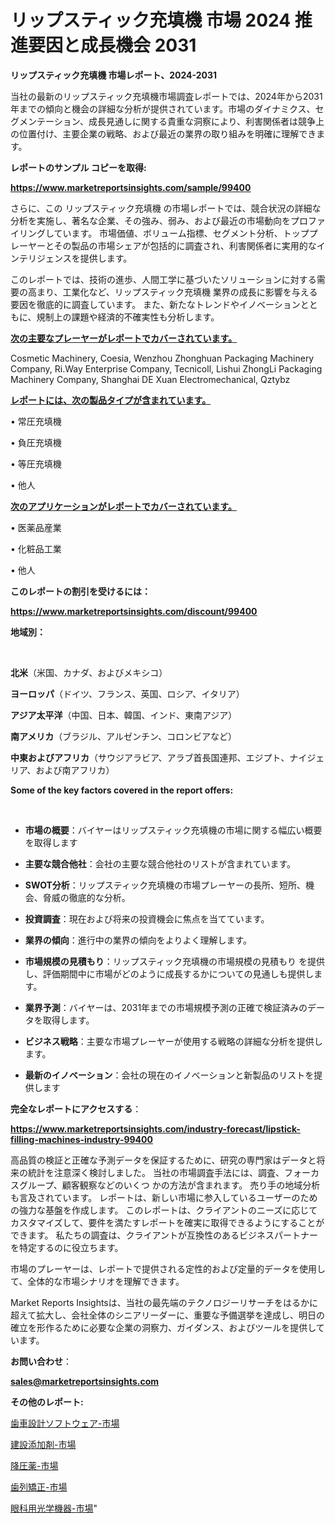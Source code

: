 # リップスティック充填機 市場 2024 推進要因と成長機会 2031

<strong>リップスティック充填機 市場レポート、2024-2031</strong>

当社の最新のリップスティック充填機市場調査レポートでは、2024年から2031年までの傾向と機会の詳細な分析が提供されています。市場のダイナミクス、セグメンテーション、成長見通しに関する貴重な洞察により、利害関係者は競争上の位置付け、主要企業の戦略、および最近の業界の取り組みを明確に理解できます。



<strong>レポートのサンプル コピーを取得:</strong> <a href=https://www.marketreportsinsights.com/sample/99400>

<strong><u>https://www.marketreportsinsights.com/sample/99400</u></strong></a>

さらに、この リップスティック充填機 の市場レポートでは、競合状況の詳細な分析を実施し、著名な企業、その強み、弱み、および最近の市場動向をプロファイリングしています。 市場価値、ボリューム指標、セグメント分析、トッププレーヤーとその製品の市場シェアが包括的に調査され、利害関係者に実用的なインテリジェンスを提供します。

このレポートでは、技術の進歩、人間工学に基づいたソリューションに対する需要の高まり、工業化など、リップスティック充填機 業界の成長に影響を与える要因を徹底的に調査しています。 また、新たなトレンドやイノベーションとともに、規制上の課題や経済的不確実性も分析します。



<strong><u>次の主要なプレーヤーがレポートでカバーされています。</u></strong>

Cosmetic Machinery, Coesia, Wenzhou Zhonghuan Packaging Machinery Company, Ri.Way Enterprise Company, Tecnicoll, Lishui ZhongLi Packaging Machinery Company, Shanghai DE Xuan Electromechanical, Qztybz



<strong><u><b>レポートには、次の製品タイプが含まれています。</b></u></strong>

• 常圧充填機

• 負圧充填機

• 等圧充填機

• 他人



<strong><u><b>次のアプリケーションがレポートでカバーされています。</b></u></strong>

• 医薬品産業

• 化粧品工業

• 他人



<strong><b>このレポートの割引を受けるには：</b></strong>

<a href=https://www.marketreportsinsights.com/discount/99400>

<strong><u>https://www.marketreportsinsights.com/discount/99400</u></strong></a>



<strong>地域別：</strong>

<strong> </strong>



<strong>北米</strong>（米国、カナダ、およびメキシコ）



<strong>ヨーロッパ</strong>（ドイツ、フランス、英国、ロシア、イタリア）



<strong>アジア太平洋</strong>（中国、日本、韓国、インド、東南アジア）



<strong>南アメリカ</strong>（ブラジル、アルゼンチン、コロンビアなど）



<strong>中東およびアフリカ</strong>（サウジアラビア、アラブ首長国連邦、エジプト、ナイジェリア、および南アフリカ）



<strong>Some of the key factors covered in the report offers:</strong>

<strong> </strong>
<ul>
  <li>

<strong>市場の概要</strong>：バイヤーはリップスティック充填機の市場に関する幅広い概要を取得します</li>
  <li>

<strong>主要な競合他社</strong>：会社の主要な競合他社のリストが含まれています。</li>
  <li>

<strong>SWOT分析</strong>：リップスティック充填機の市場プレーヤーの長所、短所、機会、脅威の徹底的な分析。</li>
  <li>

<strong>投資調査</strong>：現在および将来の投資機会に焦点を当てています。</li>
  <li>

<strong>業界の傾向</strong>：進行中の業界の傾向をよりよく理解します。</li>
  <li>

<strong>市場規模の見積もり</strong>：リップスティック充填機の市場規模の見積もり を提供し、評価期間中に市場がどのように成長するかについての見通しも提供します。</li>
  <li>

<strong>業界予測</strong>：バイヤーは、2031年までの市場規模予測の正確で検証済みのデータを取得します。</li>
  <li>

<strong>ビジネス戦略</strong>：主要な市場プレーヤーが使用する戦略の詳細な分析を提供します。</li>
  <li>

<strong>最新のイノベーション</strong>：会社の現在のイノベーションと新製品のリストを提供します</li>
</ul>


<strong>完全なレポートにアクセスする</strong>：

<a href=https://www.marketreportsinsights.com/industry-forecast/lipstick-filling-machines-industry-99400>

<strong><u>https://www.marketreportsinsights.com/industry-forecast/lipstick-filling-machines-industry-99400</u></strong></a>

高品質の検証と正確な予測データを保証するために、研究の専門家はデータと将来の統計を注意深く検討しました。 当社の市場調査手法には、調査、フォーカスグループ、顧客観察などのいくつ かの方法が含まれます。 売り手の地域分析も言及されています。 レポートは、新しい市場に参入しているユーザーのための強力な基盤を作成します。 このレポートは、クライアントのニーズに応じてカスタマイズして、要件を満たすレポートを確実に取得できるようにすることができます。 私たちの調査は、クライアントが互換性のあるビジネスパートナーを特定するのに役立ちます。

市場のプレーヤーは、レポートで提供される定性的および定量的データを使用して、全体的な市場シナリオを理解できます。

Market Reports Insightsは、当社の最先端のテクノロジーリサーチをはるかに超えて拡大し、会社全体のシニアリーダーに、重要な予備選挙を達成し、明日の確立を形作るために必要な企業の洞察力、ガイダンス、およびツールを提供しています。



<strong><b>お問い合わせ</b></strong>：

<a href=mailto:sales@marketreportsinsights.com>

<strong><u>sales@marketreportsinsights.com</u></strong></a>



<strong>その他のレポート:</strong>

<a href=https://www.linkedin.com/pulse/歯車設計ソフトウェア-市場-2023-最新の-cagr-および成長分析-2030-pr-news-hub-lujif/>歯車設計ソフトウェア-市場</a>

<a href=https://www.linkedin.com/pulse/建設添加剤-市場-2023-収益と成長ドライバー-2030-consumer-connection-collective-360-0j6cf/>建設添加剤-市場</a>

<a href=https://www.linkedin.com/pulse/降圧薬-市場-2023-収益と成長ドライバー-2030-consumer-connection-collective-360-xwlef/>降圧薬-市場</a>

<a href=https://www.linkedin.com/pulse/歯列矯正-市場-2023-年のダイナミクスとビジネストレンド-2030-pr-news-hub-0cfof/>歯列矯正-市場</a>

<a href=https://www.linkedin.com/pulse/眼科用光学機器-市場-2023-収益と成長ドライバー-2030-pr-news-hub-vpnmf/>眼科用光学機器-市場</a>"
